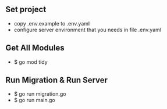 ## Set project

- copy .env.example to .env.yaml
- configure server environment that you needs in file .env.yaml

## Get All Modules

- $ go mod tidy

## Run Migration & Run Server

- $ go run migration.go
- $ go run main.go
